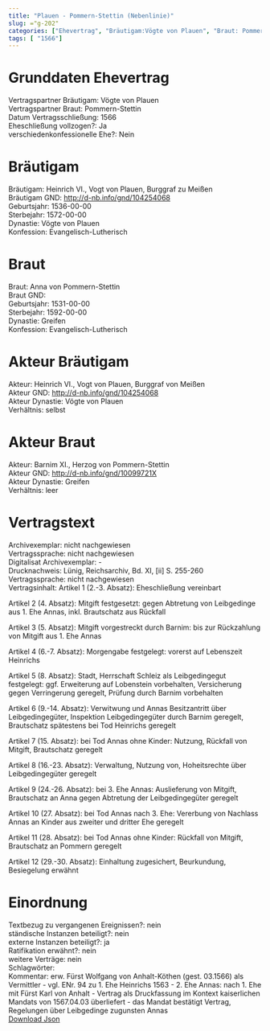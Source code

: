 ```yaml
---
title: "Plauen - Pommern-Stettin (Nebenlinie)"
slug: ="g-202"
categories: ["Ehevertrag", "Bräutigam:Vögte von Plauen", "Braut: Pommern-Stettin", "Eheschließung vollzogen?:Ja", "verschiedenkonfessionelle Ehe?:Nein", "Dynastie Bräutigam:Vögte von Plauen", "Akteur Bräutigam:Heinrich VI., Vogt von Plauen, Burggraf von Meißen", "Akteur Braut:Barnim XI., Herzog von Pommern-Stettin", "Textbezug?:nein", "Ständisch?:nein", "Ratifikation?:nein", "Sonstiges?:nein", "Bräutigam:Vögte von Plauen", "Braut: Pommern-Stettin"]
tags: [ "1566"]
---
```

<!--more-->

# Grunddaten Ehevertrag

Vertragspartner Bräutigam: Vögte von Plauen<br>
Vertragspartner Braut: Pommern-Stettin<br>
Datum Vertragsschließung: 1566<br>
Eheschließung vollzogen?: Ja<br>
verschiedenkonfessionelle Ehe?: Nein<br>
# Bräutigam

Bräutigam: Heinrich VI., Vogt von Plauen, Burggraf zu Meißen<br>
Bräutigam GND: http://d-nb.info/gnd/104254068<br>
Geburtsjahr: 1536-00-00<br>
Sterbejahr: 1572-00-00<br>
Dynastie: Vögte von Plauen<br>
Konfession: Evangelisch-Lutherisch<br>
# Braut

Braut: Anna von Pommern-Stettin<br>
Braut GND: <br>
Geburtsjahr: 1531-00-00<br>
Sterbejahr: 1592-00-00<br>
Dynastie: Greifen<br>
Konfession: Evangelisch-Lutherisch<br>
# Akteur Bräutigam

Akteur: Heinrich VI., Vogt von Plauen, Burggraf von Meißen<br>
Akteur GND: http://d-nb.info/gnd/104254068<br>
Akteur Dynastie: Vögte von Plauen<br>
Verhältnis: selbst<br>
# Akteur Braut

Akteur: Barnim XI., Herzog von Pommern-Stettin<br>
Akteur GND: http://d-nb.info/gnd/10099721X<br>
Akteur Dynastie: Greifen<br>
Verhältnis: leer<br>
# Vertragstext

Archivexemplar: nicht nachgewiesen<br>
Vertragssprache: nicht nachgewiesen<br>
Digitalisat Archivexemplar: -<br>
Drucknachweis: Lünig, Reichsarchiv, Bd. XI, [ii] S. 255-260<br>
Vertragssprache: nicht nachgewiesen<br>
Vertragsinhalt: Artikel 1 (2.-3. Absatz): Eheschließung vereinbart

Artikel 2 (4. Absatz): Mitgift festgesetzt: gegen Abtretung von Leibgedinge aus 1. Ehe Annas, inkl. Brautschatz aus Rückfall

Artikel 3 (5. Absatz): Mitgift vorgestreckt durch Barnim: bis zur Rückzahlung von Mitgift aus 1. Ehe Annas

Artikel 4 (6.-7. Absatz): Morgengabe festgelegt: vorerst auf Lebenszeit Heinrichs

Artikel 5 (8. Absatz): Stadt, Herrschaft Schleiz als Leibgedingegut festgelegt: ggf. Erweiterung auf Lobenstein vorbehalten, Versicherung gegen Verringerung geregelt, Prüfung durch Barnim vorbehalten

Artikel 6 (9.-14. Absatz): Verwitwung und Annas Besitzantritt über Leibgedingegüter, Inspektion Leibgedingegüter durch Barnim geregelt, Brautschatz spätestens bei Tod Heinrichs geregelt

Artikel 7 (15. Absatz): bei Tod Annas ohne Kinder: Nutzung, Rückfall von Mitgift, Brautschatz geregelt

Artikel 8 (16.-23. Absatz): Verwaltung, Nutzung von, Hoheitsrechte über Leibgedingegüter geregelt

Artikel 9 (24.-26. Absatz): bei 3. Ehe Annas: Auslieferung von Mitgift, Brautschatz an Anna gegen Abtretung der Leibgedingegüter geregelt

Artikel 10 (27. Absatz): bei Tod Annas nach 3. Ehe: Vererbung von Nachlass Annas an Kinder aus zweiter und dritter Ehe geregelt

Artikel 11 (28. Absatz): bei Tod Annas ohne Kinder: Rückfall von Mitgift, Brautschatz an Pommern geregelt

Artikel 12 (29.-30. Absatz): Einhaltung zugesichert, Beurkundung, Besiegelung erwähnt 
<br>
# Einordnung

Textbezug zu vergangenen Ereignissen?: nein<br>
ständische Instanzen beteiligt?: nein<br>
externe Instanzen beteiligt?: ja<br>
Ratifikation erwähnt?: nein<br>
weitere Verträge: nein<br>
Schlagwörter: <br>
Kommentar: erw. Fürst Wolfgang von Anhalt-Köthen (gest. 03.1566)  als Vermittler - vgl. ENr. 94 zu 1. Ehe Heinrichs 1563 - 2. Ehe Annas: nach 1. Ehe mit Fürst Karl von Anhalt - Vertrag als Druckfassung im Kontext kaiserlichen Mandats von 1567.04.03 überliefert - das Mandat bestätigt Vertrag, Regelungen über Leibgedinge zugunsten Annas<br>
[Download Json](/vertraege/vertrag-202.json)